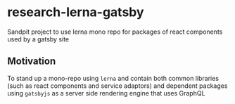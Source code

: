 # research-lerna-gatsby
Sandpit project to use lerna mono repo for packages of react components used by a gatsby site 

## Motivation

To stand up a mono-repo using `lerna` and contain both common libraries (such as react components and service adaptors)
and dependent packages using `gatsbyjs` as a server side rendering engine that uses GraphQL


